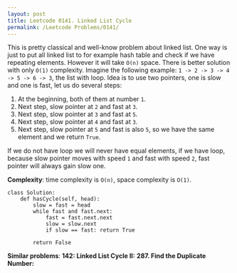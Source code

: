 ```yaml
---
layout: post
title: Leetcode 0141. Linked List Cycle
permalink: /Leetcode Problems/0141/
---
```


This is pretty classical and well-know problem about linked list. One way is just to put all linked list to for example hash table and check if we have repeating elements. However it will take `O(n)` space. There is better solution with only `O(1)` complexity. Imagine the following example:
`1 -> 2 -> 3 -> 4 -> 5 -> 6 -> 3`, the list with loop. Idea is to use two pointers, one is slow and one is fast, let us do several steps:
1. At the beginning, both of them at number `1`.
2. Next step, slow pointer at `2` and fast at `3`.
3. Next step, slow pointer at `3` and fast at `5`.
4. Next step, slow pointer at `4` and fast at `3`.
5. Next step, slow pointer at `5` and fast is also `5`, so we have the same element and we return `True`.

If we do not have loop we will never have equal elements, if we have loop, because slow pointer moves with speed `1` and fast with speed `2`, fast pointer will always gain slow one.

**Complexity**: time complexity is `O(n)`, space complexity is `O(1)`. 

```
class Solution:
    def hasCycle(self, head):
        slow = fast = head
        while fast and fast.next:
            fast = fast.next.next
            slow = slow.next
            if slow == fast: return True
            
        return False
```

**Similar problems**:
**142: Linked List Cycle II:**
**287. Find the Duplicate Number:**
